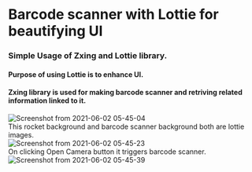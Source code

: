 # Barcode scanner with Lottie for beautifying UI 
### Simple Usage of Zxing and Lottie library.
#### Purpose of using Lottie is to enhance UI.
#### Zxing library is used for making barcode scanner and retriving related information linked to it.

![Screenshot from 2021-06-02 05-45-04](https://user-images.githubusercontent.com/47628818/120405878-3b5e0f80-c367-11eb-8cbd-7afe4304b0a3.png)
</br>
This rocket background and barcode scanner background both are lottie images.
</br>
![Screenshot from 2021-06-02 05-45-23](https://user-images.githubusercontent.com/47628818/120405882-3e590000-c367-11eb-81b6-1aa9cd83d7c1.png)
</br>
On clicking Open Camera button it triggers barcode scanner.
</br>
![Screenshot from 2021-06-02 05-45-39](https://user-images.githubusercontent.com/47628818/120405887-40bb5a00-c367-11eb-8b92-278b89cabfba.png)

